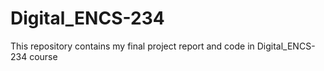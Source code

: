 # Digital_ENCS-234
This repository contains my final project report and code in Digital_ENCS-234 course
